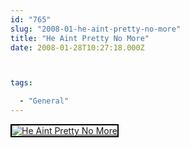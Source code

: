 ```yaml
---
id: "765"
slug: "2008-01-he-aint-pretty-no-more"
title: "He Aint Pretty No More"
date: 2008-01-28T10:27:18.000Z



tags:

  - "General"
---
```

<div class="sqs-html-content">
  <div style="float: left; margin-right: 10px; margin-bottom: 10px;"> <a href="http://www.flickr.com/photos/mclazarus/2225525841/" title="He Aint Pretty No More"><img src="http://farm3.static.flickr.com/2345/2225525841_c8d313bbcb_m.jpg" alt="He Aint Pretty No More" style="border: solid 2px #000000;" /></a>
</div>
<p><br clear="all" /></p>
</div>
